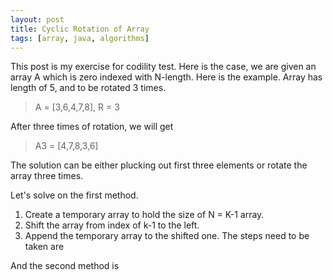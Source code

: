```yaml
---
layout: post
title: Cyclic Rotation of Array 
tags: [array, java, algorithms]
---
```


This post is my exercise for codility test. Here is the case, we are given an array A which is zero indexed with N-length. Here is the example. Array has length of 5, and to be rotated 3 times. 
> A = [3,6,4,7,8], R = 3

After three times of rotation, we will get

>A3 = [4,7,8,3,6]

The solution can be either plucking out first three elements or rotate the array three times.

Let's solve on the first method.
1. Create a temporary array to hold the size of N = K-1 array.
2. Shift the array from index of k-1 to the left.
3. Append the temporary array to the shifted one.
The steps need to be taken are

And the second method is
